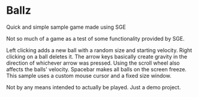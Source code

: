 Ballz
=====

Quick and simple sample game made using SGE


Not so much of a game as a test of some functionality provided by SGE.

Left clicking adds a new ball with a random size and starting velocity. Right clicking on a ball deletes it.
The arrow keys basically create gravity in the direction of whichever arrow was pressed. Using the scroll wheel
also affects the balls' velocity. Spacebar makes all balls on the screen freeze. This sample uses a custom mouse cursor and a fixed size window.

Not by any means intended to actually be played. Just a demo project.
